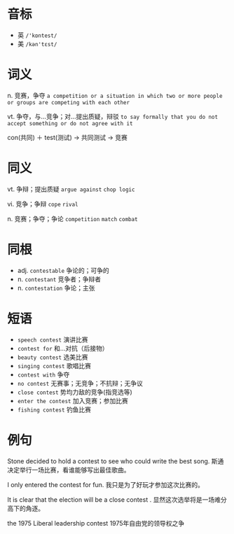 # 音标

- 英 `/'kɒntest/`
- 美 `/kən'tɛst/`

# 词义

n. 竞赛，争夺
`a competition or a situation in which two or more people or groups are competing with each other`

vt. 争夺，与…竞争；对…提出质疑，辩驳
`to say formally that you do not accept something or do not agree with it`



con(共同) ＋ test(测试) → 共同测试 → 竞赛

# 同义

vt. 争辩；提出质疑
`argue against` `chop logic`

vi. 竞争；争辩
`cope` `rival`

n. 竞赛；争夺；争论
`competition` `match` `combat`

# 同根

- adj. `contestable` 争论的；可争的
- n. `contestant` 竞争者；争辩者
- n. `contestation` 争论；主张

# 短语

- `speech contest` 演讲比赛
- `contest for` 和...对抗（后接物）
- `beauty contest` 选美比赛
- `singing contest` 歌唱比赛
- `contest with` 争夺
- `no contest` 无赛事；无竞争；不抗辩；无争议
- `close contest` 势均力敌的竞争(指竞选等)
- `enter the contest` 加入竞赛；参加比赛
- `fishing contest` 钓鱼比赛

# 例句

Stone decided to hold a contest to see who could write the best song.
斯通决定举行一场比赛，看谁能够写出最佳歌曲。

I only entered the contest for fun.
我只是为了好玩才参加这次比赛的。

It is clear that the election will be a close contest .
显然这次选举将是一场难分高下的角逐。

the 1975 Liberal leadership contest
1975年自由党的领导权之争


